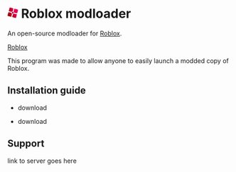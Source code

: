 <h1><img src="GitHub Files/Images/modloader.png" height="24"/> Roblox modloader</h1>

An open-source modloader for <a href="https://www.roblox.com">Roblox</a>.

[Roblox](https://www.roblox.com)

This program was made to allow anyone to easily launch a modded copy of Roblox.


Installation guide
----------------------------------------------------------------

- download
+ download



Support
----------------------------------------------------------------
link to server goes here